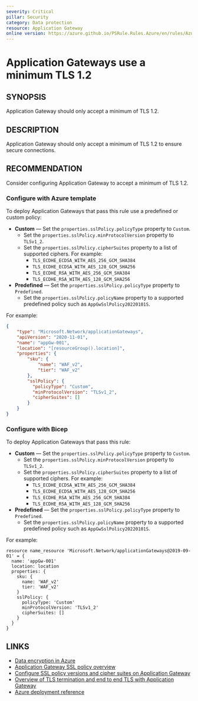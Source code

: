 ```yaml
---
severity: Critical
pillar: Security
category: Data protection
resource: Application Gateway
online version: https://azure.github.io/PSRule.Rules.Azure/en/rules/Azure.AppGw.SSLPolicy/
---
```


# Application Gateways use a minimum TLS 1.2

## SYNOPSIS

Application Gateway should only accept a minimum of TLS 1.2.

## DESCRIPTION

Application Gateway should only accept a minimum of TLS 1.2 to ensure secure connections.

## RECOMMENDATION

Consider configuring Application Gateway to accept a minimum of TLS 1.2.

### Configure with Azure template

To deploy Application Gateways that pass this rule use a predefined or custom policy:

- **Custom** &mdash; Set the `properties.sslPolicy.policyType` property to `Custom`.
  - Set the `properties.sslPolicy.minProtocolVersion` property to `TLSv1_2`.
  - Set the `properties.sslPolicy.cipherSuites` property to a list of supported ciphers. For example:
    - `TLS_ECDHE_ECDSA_WITH_AES_256_GCM_SHA384`
    - `TLS_ECDHE_ECDSA_WITH_AES_128_GCM_SHA256`
    - `TLS_ECDHE_RSA_WITH_AES_256_GCM_SHA384`
    - `TLS_ECDHE_RSA_WITH_AES_128_GCM_SHA256`
- **Predefined** &mdash; Set the `properties.sslPolicy.policyType` property to `Predefined`.
  - Set the `properties.sslPolicy.policyName` property to a supported predefined policy such as `AppGwSslPolicy20220101S`.

For example:

```json
{
    "type": "Microsoft.Network/applicationGateways",
    "apiVersion": "2020-11-01",
    "name": "appGw-001",
    "location": "[resourceGroup().location]",
    "properties": {
        "sku": {
            "name": "WAF_v2",
            "tier": "WAF_v2"
        },
        "sslPolicy": {
          "policyType": "Custom",
          "minProtocolVersion": "TLSv1_2",
          "cipherSuites": []
        }
    }
}
```

### Configure with Bicep

To deploy Application Gateways that pass this rule:

- **Custom** &mdash; Set the `properties.sslPolicy.policyType` property to `Custom`.
  - Set the `properties.sslPolicy.minProtocolVersion` property to `TLSv1_2`.
  - Set the `properties.sslPolicy.cipherSuites` property to a list of supported ciphers. For example:
    - `TLS_ECDHE_ECDSA_WITH_AES_256_GCM_SHA384`
    - `TLS_ECDHE_ECDSA_WITH_AES_128_GCM_SHA256`
    - `TLS_ECDHE_RSA_WITH_AES_256_GCM_SHA384`
    - `TLS_ECDHE_RSA_WITH_AES_128_GCM_SHA256`
- **Predefined** &mdash; Set the `properties.sslPolicy.policyType` property to `Predefined`.
  - Set the `properties.sslPolicy.policyName` property to a supported predefined policy such as `AppGwSslPolicy20220101S`.

For example:

```bicep
resource name_resource 'Microsoft.Network/applicationGateways@2019-09-01' = {
  name: 'appGw-001'
  location: location
  properties: {
    sku: {
      name: 'WAF_v2'
      tier: 'WAF_v2'
    }
    sslPolicy: {
      policyType: 'Custom'
      minProtocolVersion: 'TLSv1_2'
      cipherSuites: []
    }
  }
}
```

## LINKS

- [Data encryption in Azure](https://learn.microsoft.com/azure/architecture/framework/security/design-storage-encryption#data-in-transit)
- [Application Gateway SSL policy overview](https://docs.microsoft.com/azure/application-gateway/application-gateway-ssl-policy-overview)
- [Configure SSL policy versions and cipher suites on Application Gateway](https://docs.microsoft.com/azure/application-gateway/application-gateway-configure-ssl-policy-powershell)
- [Overview of TLS termination and end to end TLS with Application Gateway](https://docs.microsoft.com/azure/application-gateway/ssl-overview)
- [Azure deployment reference](https://docs.microsoft.com/azure/templates/microsoft.network/applicationgateways)
